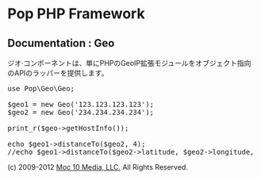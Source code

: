 Pop PHP Framework
=================

Documentation : Geo
-------------------

ジオ·コンポーネントは、単にPHPのGeoIP拡張モジュールをオブジェクト指向のAPIのラッパーを提供します。

<pre>
use Pop\Geo\Geo;

$geo1 = new Geo('123.123.123.123');
$geo2 = new Geo('234.234.234.234');

print_r($geo->getHostInfo());

echo $geo1->distanceTo($geo2, 4);
//echo $geo1->distanceTo($geo2->latitude, $geo2->longitude, 4);
</pre>

(c) 2009-2012 [Moc 10 Media, LLC.](http://www.moc10media.com) All Rights Reserved.
